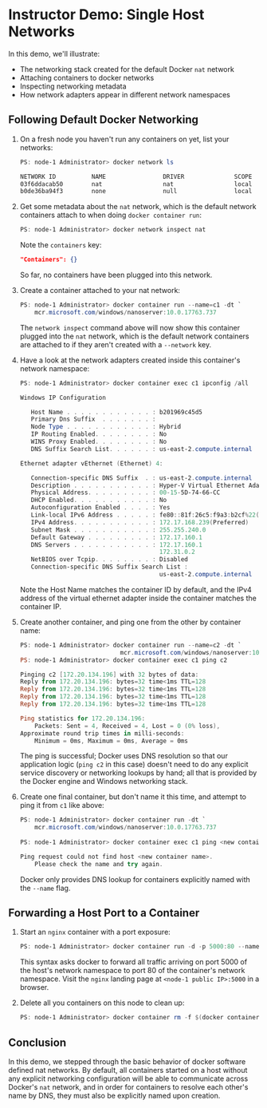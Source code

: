 # Instructor Demo: Single Host Networks

In this demo, we'll illustrate:

 - The networking stack created for the default Docker `nat` network
 - Attaching containers to docker networks
 - Inspecting networking metadata
 - How network adapters appear in different network namespaces

## Following Default Docker Networking

1.  On a fresh node you haven't run any containers on yet, list your networks:

    ```powershell
    PS: node-1 Administrator> docker network ls
    
    NETWORK ID          NAME                DRIVER              SCOPE
    03f6ddacab50        nat                 nat                 local
    b0de36ba94f3        none                null                local
    ```

2.  Get some metadata about the `nat` network, which is the default network containers attach to when doing `docker container run`:

    ```powershell
    PS: node-1 Administrator> docker network inspect nat
    ```

    Note the `containers` key:

    ```json
    "Containers": {}
    ```

    So far, no containers have been plugged into this network.

3.  Create a container attached to your nat network:

    ```powershell
    PS: node-1 Administrator> docker container run --name=c1 -dt `
        mcr.microsoft.com/windows/nanoserver:10.0.17763.737
    ```

    The `network inspect` command above will now show this container plugged into the `nat` network, which is the default network containers are attached to if they aren't created with a `--network` key.

4.  Have a look at the network adapters created inside this container's network namespace:

    ```powershell
    PS: node-1 Administrator> docker container exec c1 ipconfig /all

    Windows IP Configuration    

       Host Name . . . . . . . . . . . . : b201969c45d5
       Primary Dns Suffix  . . . . . . . :
       Node Type . . . . . . . . . . . . : Hybrid
       IP Routing Enabled. . . . . . . . : No
       WINS Proxy Enabled. . . . . . . . : No
       DNS Suffix Search List. . . . . . : us-east-2.compute.internal    

    Ethernet adapter vEthernet (Ethernet) 4:    

       Connection-specific DNS Suffix  . : us-east-2.compute.internal
       Description . . . . . . . . . . . : Hyper-V Virtual Ethernet Adapter #6
       Physical Address. . . . . . . . . : 00-15-5D-74-66-CC
       DHCP Enabled. . . . . . . . . . . : No
       Autoconfiguration Enabled . . . . : Yes
       Link-local IPv6 Address . . . . . : fe80::81f:26c5:f9a3:b2cf%22(Preferred)
       IPv4 Address. . . . . . . . . . . : 172.17.168.239(Preferred)
       Subnet Mask . . . . . . . . . . . : 255.255.240.0
       Default Gateway . . . . . . . . . : 172.17.160.1
       DNS Servers . . . . . . . . . . . : 172.17.160.1
                                           172.31.0.2
       NetBIOS over Tcpip. . . . . . . . : Disabled
       Connection-specific DNS Suffix Search List :
                                           us-east-2.compute.internal
    ```

    Note the Host Name matches the container ID by default, and the IPv4 address of the virtual ethernet adapter inside the container matches the container IP.

5.  Create another container, and ping one from the other by container name:

    ```powershell
    PS: node-1 Administrator> docker container run --name=c2 -dt `
                                mcr.microsoft.com/windows/nanoserver:10.0.17763.737
    PS: node-1 Administrator> docker container exec c1 ping c2

    Pinging c2 [172.20.134.196] with 32 bytes of data:
    Reply from 172.20.134.196: bytes=32 time<1ms TTL=128
    Reply from 172.20.134.196: bytes=32 time<1ms TTL=128
    Reply from 172.20.134.196: bytes=32 time<1ms TTL=128
    Reply from 172.20.134.196: bytes=32 time<1ms TTL=128

    Ping statistics for 172.20.134.196:
        Packets: Sent = 4, Received = 4, Lost = 0 (0% loss),
    Approximate round trip times in milli-seconds:
        Minimum = 0ms, Maximum = 0ms, Average = 0ms
    ```

    The ping is successful; Docker uses DNS resolution so that our application logic (`ping c2` in this case) doesn't need to do any explicit service discovery or networking lookups by hand; all that is provided by the Docker engine and Windows networking stack.

6.  Create one final container, but don't name it this time, and attempt to ping it from `c1` like above:

    ```powershell
    PS: node-1 Administrator> docker container run -dt `
        mcr.microsoft.com/windows/nanoserver:10.0.17763.737
        
    PS: node-1 Administrator> docker container exec c1 ping <new container name>

    Ping request could not find host <new container name>. 
        Please check the name and try again.
    ```

    Docker only provides DNS lookup for containers explicitly named with the `--name` flag.

## Forwarding a Host Port to a Container

1.  Start an `nginx` container with a port exposure:

    ```powershell
    PS: node-1 Administrator> docker container run -d -p 5000:80 --name proxy nginx
    ```

    This syntax asks docker to forward all traffic arriving on port 5000 of the host's network namespace to port 80 of the container's network namespace. Visit the `nginx` landing page at `<node-1 public IP>:5000` in a browser.

2.  Delete all you containers on this node to clean up:

    ```powershell
    PS: node-1 Administrator> docker container rm -f $(docker container ls -aq)
    ```

## Conclusion

In this demo, we stepped through the basic behavior of docker software defined nat networks. By default, all containers started on a host without any explicit networking configuration will be able to communicate across Docker's `nat` network, and in order for containers to resolve each other's name by DNS, they must also be explicitly named upon creation.
